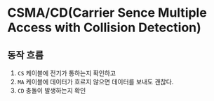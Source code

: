 # CSMA/CD(Carrier Sence Multiple Access with Collision Detection)

## 동작 흐름

1. `CS` 케이블에 전기가 통하는지 확인하고
2. `MA` 케이블에 데이터가 흐르지 않으면 데이터를 보내도 괜찮다.
3. `CD` 충돌이 발생하는지 확인
